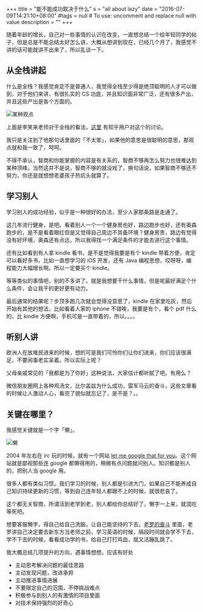 +++
title = "能不能成功取决于什么"
s = "all about lazy"
date = "2016-07-09T14:21:10+08:00"
#tags = null  # To use: uncomment and replace null with value
description = ""
+++

随着年龄的增长，自己对一些事情的认识在改变，一直想总结一个给年轻同学的帖子，但是总是不能总结太好怎么讲，大概从想讲到现在，已经几个月了，我感觉不讲的话可能就讲不出来了，所以乱谈一下。

## 从全栈讲起

什么是全栈？我感觉肯定不是普通人，我觉得全栈至少得是绝顶聪明的人才可以做到，对于他们来讲，有很扎实的 CS 功底，并且知识面非常广泛，还有很多产出，并且这些产出是各个方面的。

![某种观点](https://pic2.zhimg.com/3c8fbae345f5a480ee55174852f392a1_b.png)

上面是李笑来老师对于全栈的看法，[这里](https://www.zhihu.com/question/47359997) 有知乎用户对这个的讨论。

我只是关注到了他那句话里面的「不太笨」，如果他的意思是很聪明的意思，那观点就和我一致了，呵呵。

不得不承认，智商和你能掌握的内容是有关系的，智商不够再怎么努力也很难达到某种顶峰。当然这并不是说，智商不够的就没戏了，换句话说，如果智商不够还不努力，你还是就想想老婆孩子热炕头就算了。

## 学习别人

学习别人的成功经验，似乎是一种很好的办法，至少人家那条路是走通了。

这几年流行健身，是吧。看着别人一个一个健身房也好，路边跑步也好，还有奥森跑步的，是不是看着眼红但是又觉得自己周边不具备环境？健身房贵，路边有觉得没有好环境，奥森还有点远，所以我得找一个满足条件的才能去进行这个事情。

还有比如看到有人拿 kindle 看书，是不是觉得我要是有个 kindle 带着方便，肯定可以看好多书，比如一直想学习的 iOS 开发，还有 Java 编程思想，哎呀呀，编程能力大幅增长啊。所以一定要买个 kindle。

等等类似的事情吧，别的不多讲了。就是我想要干什么事情，但是呢最好满足个什么条件，会让我干的更好更有动力。

最后通常的结果呢？步顶多跑几次就会觉得没意思了，kindle 在家里吃灰，然后开始有其他的想法，比如看着人家的 iphone 不错唉，我要是有个，看个 pdf 什么的，比 kindle 方便啊，手机可是一直带着的，所以。。。。

## 听别人讲

欧洲人在放难民进来的时候，想的可是我们可怜你们让你们进来，你们应该很满足，不要闹事老实呆着。所以实际上呢？

父母亲戚常见的「我都是为了你好」这种说法，大家估计都听腻了吧。有用么？

微信朋友圈网上各种鸡汤文，比尔盖兹为什么成功，雷军马云的奋斗，这些文章看的时候让人激动人心，看完了貌似就忘记了，是不是？。。

## 关键在哪里？

我感觉关键就是一个字「懒」。

![懒](http://ww1.sinaimg.cn/mw690/69a2b902jw1f1nn2v6ld1j20go0aswgl.jpg)

2004 年左右在 irc 玩的时候，就有一个网站 [let me google that for you](http://lmgtfy.com/?q=%E6%87%92)。这个网站就是鄙视那些连 google 都懒得用的，稍微有点问题就问别人。知识都是别人的，把别人当 google 用。

很多人都有类似习惯。我们学习的时候，别人都是引进大门，如果自己不能养成自己知识持续更新的习惯，等到自己连年轻人都跟不上的时候，就很悲哀了。

这个都无关智商，所谓活到老学到老，别人都给你总结好了，懒字一上来，就混吃等死吧。

想要客服懒字，得自己给自己洗脑，让自己能坚持的下去。[老罗的奋斗](http://v.youku.com/v_show/id_XMTY5NTc2MzMy.html) 里面，老罗讲自己决定要去新东方当老师之前，学习英语的时候，隔段时间就会学不下去，学不下去的时候，看看成功学的书，给自己打打鸡血，就又活蹦乱跳了。

我大概总结几项提升的方向，遇事情想想，应该有好处
* 主动思考解决问题的最佳思路
* 主动发现问题，改进承担
* 主动推进事情进展
* 不要限定自己的范围，不停挑战难点
* 积极参与到别人的有激情的项目里面
* 对技术保持强烈的好奇心

